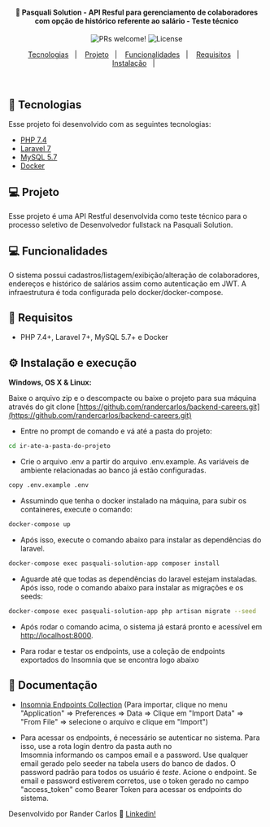 <h4 align="center">
  🚀 Pasquali Solution - API Resful para gerenciamento de colaboradores com opção de histórico referente ao salário - Teste técnico
</h4>

<p align="center">
 <img src="https://img.shields.io/static/v1?label=PRs&message=welcome&color=7159c1&labelColor=000000" alt="PRs welcome!" />

  <img alt="License" src="https://img.shields.io/static/v1?label=license&message=MIT&color=7159c1&labelColor=000000">
</p>

<p align="center">
  <a href="#rocket-tecnologias">Tecnologias</a>&nbsp;&nbsp;&nbsp;|&nbsp;&nbsp;&nbsp;
  <a href="#-projeto">Projeto</a>&nbsp;&nbsp;&nbsp;|&nbsp;&nbsp;&nbsp;
  <a href="#-funcionalidades">Funcionalidades</a>&nbsp;&nbsp;&nbsp;|&nbsp;&nbsp;&nbsp;
  <a href="#-requisitos">Requisitos</a>&nbsp;&nbsp;&nbsp;|&nbsp;&nbsp;&nbsp;
  <a href="#-instalação">Instalação</a>&nbsp;&nbsp;&nbsp;|&nbsp;&nbsp;&nbsp;
</p>

<br>

## :rocket: Tecnologias

Esse projeto foi desenvolvido com as seguintes tecnologias:

- [PHP 7.4](https://php.net)
- [Laravel 7](https://laravel.com)
- [MySQL 5.7](https://mysql.com)
- [Docker](https://docker.com)


## 💻 Projeto

Esse projeto é uma API Restful desenvolvida como teste técnico para o processo seletivo de Desenvolvedor fullstack na Pasquali Solution.


## 💻 Funcionalidades

O sistema possui cadastros/listagem/exibição/alteração de colaboradores, endereços e histórico de salários assim como autenticação em JWT. A infraestrutura é toda configurada pelo docker/docker-compose.

## 📄 Requisitos

* PHP 7.4+, Laravel 7+, MySQL 5.7+ e Docker


## ⚙️ Instalação e execução

**Windows, OS X & Linux:**

Baixe o arquivo zip e o descompacte ou baixe o projeto para sua máquina através do git clone [https://github.com/randercarlos/backend-careers.git](https://github.com/randercarlos/backend-careers.git)


- Entre no prompt de comando e vá até a pasta do projeto:

```sh
cd ir-ate-a-pasta-do-projeto
```

- Crie o arquivo .env a partir do arquivo .env.example. As variáveis de ambiente relacionadas ao banco já estão configuradas.

```sh
copy .env.example .env
```

- Assumindo que tenha o docker instalado na máquina, para subir os containeres, execute o comando:

```sh
docker-compose up
```

- Após isso, execute o comando abaixo para instalar as dependências do laravel.

```sh
docker-compose exec pasquali-solution-app composer install
```
- Aguarde até que todas as dependências do laravel estejam instaladas. Após isso, rode o comando abaixo para instalar as migrações e os seeds:

```sh
docker-compose exec pasquali-solution-app php artisan migrate --seed
``` 

- Após rodar o comando acima, o sistema já estará pronto e acessível em [http://localhost:8000](http://localhost:8000).  

- Para rodar e testar os endpoints, use a coleção de endpoints exportados do Insomnia que se encontra logo abaixo

## 📝 Documentação

- [Insomnia Endpoints Collection](pasquali-solution-endpoints-insomnia.json) (Para importar, clique no menu "Application" => Preferences => Data => Clique em "Import Data" => "From File" => selecione o arquivo e clique em "Import")

- Para acessar os endpoints, é necessário se autenticar no sistema. Para isso, use a rota login dentro da pasta auth no  
Imsomnia informando os campos email e a password. Use qualquer email gerado pelo seeder na tabela users do banco de dados. 
O password padrão para todos os usuário é *teste*. Acione o endpoint. Se email e password estiverem corretos, use o token gerado no campo
"access_token" como Bearer Token para acessar os endpoints do sistema.

Desenvolvido por Rander Carlos :wave: [Linkedin!](https://www.linkedin.com/in/rander-carlos-caetano-freitas-308a63a8/)
